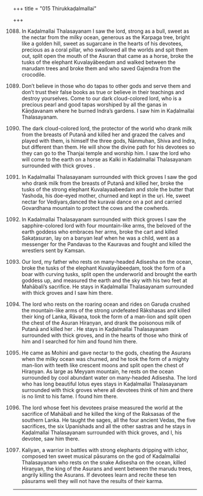 +++
title = "015 Thirukkaḍalmallai"

+++

1088. In Kaḍalmallai Thalasayanam I saw the lord, strong as a bull,
      sweet as the nectar from the milky ocean,
      generous as the Karpaga tree, bright like a golden hill,
      sweet as sugarcane in the hearts of his devotees,
      precious as a coral pillar,
      who swallowed all the worlds and spit them out,
      split open the mouth of the Asuran that came as a horse,
      broke the tusks of the elephant Kuvalayābeeḍam
      and walked between the marudam trees and broke them
      and who saved Gajendra from the crocodile.

1089. Don’t believe in those who do tapas to other gods and serve them
      and don’t trust their false books as true
      or believe in their teachings and destroy yourselves.
      Come to our dark cloud-colored lord,
      who is a precious pearl and good tapas
      worshiped by all the ganas in Kāṇḍavanam where he burned Indra’s gardens.
      I saw him in Kaḍalmallai Thalasayanam.

1090. The dark cloud-colored lord, the protector of the world
      who drank milk from the breasts of Putanā and killed her
      and grazed the calves and played with them,
      is himself the three gods, Nānmuhan, Shiva and Indra, but different than them.
      He will show the divine path for his devotees
      so they can go to the Thanjai temple and worship him.
      I saw the lord who will come to the earth on a horse as Kalki
      in Kadalmallai Thalasayanam surrounded with thick groves
      .
1091. In Kaḍalmallai Thalasayanam surrounded with thick groves
      I saw the god who drank milk from the breasts of Putanā and killed her,
      broke the tusks of the strong elephant Kuvalayaabeedam
      and stole the butter that Yashoda, his doe-eyed mother, churned and kept in the uṛi.
      He, sweet nectar for Vediyars,danced the kuravai dance on a pot
      and carried Govardhana mountain to protect the cows and the cowherds.

1092. In Kadalmallai Thalasayanam surrounded with thick groves
      I saw the sapphire-colored lord with four mountain-like arms,
      the beloved of the earth goddess who embraces her arms,
      broke the cart and killed Sakaṭasuran,
      lay on a banyan leaf when he was a child,
      went as a messenger for the Pandavas to the Kauravas
      and fought and killed the wrestlers sent by Kamsan.

1093. Our lord, my father who rests on many-headed Adisesha on the ocean,
      broke the tusks of the elephant Kuvalayābeeḍam,
      took the form of a boar with curving tusks,
      split open the underworld and brought the earth goddess up,
      and measured the earth and the sky
      with his two feet at Mahābali’s sacrifice.
      He stays in Kaḍalmallai Thalasayanam
      surrounded with thick groves and I saw him there.

1094. The lord who rests on the roaring ocean and rides on Garuḍa
      crushed the mountain-like arms of the strong undefeated Rākshasas
      and killed their king of Lanka, Rāvaṇa,
      took the form of a man-lion and split open the chest of the Asuran Hiraṇyan,
      and drank the poisonous milk of Putanā and killed her .
      He stays in Kaḍalmallai Thalasayanam surrounded with thick groves,
      and in the hearts of those who think of him
      and I searched for him and found him there.

1095. He came as Mohini and gave nectar to the gods,
      cheating the Asurans when the milky ocean was churned,
      and he took the form of a mighty man-lion with teeth like crescent moons
      and split open the chest of Hiraṇyan.
      As large as Meyyam mountain, he rests on the ocean
      surrounded by cool abundant water on many-headed Adisesha.
      The lord who has long beautiful lotus eyes
      stays in Kaḍalmallai Thalasayanam surrounded with thick groves
      where all devotees think of him and there is no limit to his fame.
      I found him there.

1096. The lord whose feet his devotees praise
      measured the world at the sacrifice of Mahābali
      and he killed the king of the Raksasas of the southern Lanka.
      He taught the sages, all the four ancient Vedas,
      the five sacrifices, the six Upanishads and all the other sastras
      and he stays in Kaḍalmallai Thalasayanam surrounded with thick groves,
      and I, his devotee, saw him there.

1097. Kaliyan, a warrior in battles with strong elephants dripping with ichor,
      composed ten sweet musical pāsurams
      on the god of Kadalmallai Thalasayanam
      who rests on the snake Adisesha on the ocean,
      killed Hiraṇyan, the king of the Asurans
      and went between the marudu trees, angrily killing the Asurans.
      If devotees learn and recite these ten pāsurams well
      they will not have the results of their karma.
----------
